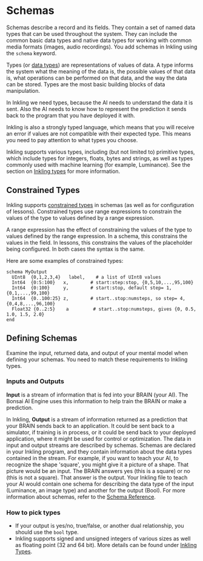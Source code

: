 # Schemas

Schemas describe a record and its fields. They contain a set of named data types that can be used throughout the system. They can include the common basic data types and native data types for working with common media formats (images, audio recordings). You add schemas in Inkling using the `schema` keyword.

Types (or [data types][2]) are representations of values of data. A type informs the system what the meaning of the data is, the possible values of that data is, what operations can be performed on that data, and the way the data can be stored. Types are the most basic building blocks of data manipulation.

In Inkling we need types, because the AI needs to understand the data it is sent. Also the AI needs to know how to represent the prediction it sends back to the program that you have deployed it with.

Inkling is also a strongly typed language, which means that you will receive an error if values are not compatible with their expected type. This means you need to pay attention to what types you choose.

Inkling supports various types, including (but not limited to) primitive types, which include types for integers, floats, bytes and strings, as well as types commonly used with machine learning (for example, Luminance). See the section on [Inkling types][3] for more information.

## Constrained Types

Inkling supports [constrained types][4] in schemas (as well as for configuration of lessons). Constrained types use range expressions to constrain the values of the type to values defined by a range expression.

A range expression has the effect of constraining the values of the type to values defined by the range expression. In a schema, this constrains the values in the field. In lessons, this constrains the values of the placeholder being configured. In both cases the syntax is the same.

Here are some examples of constrained types:

```inkling
schema MyOutput
  UInt8  {0,1,2,3,4}   label,    # a list of UInt8 values
  Int64  {0:5:100}   x,        # start:step:stop, {0,5,10,...,95,100}
  Int64  {0:100}     y,        # start:stop, default step= 1, {0,1,...,99,100}
  Int64  {0..100:25} z,        # start..stop:numsteps, so step= 4, {0,4,8,...,96,100}
  Float32 {0..2:5}    a         # start..stop:numsteps, gives {0, 0.5, 1.0, 1.5, 2.0}
end
```

## Defining Schemas

Examine the input, returned data, and output of your mental model when defining your schemas. You need to match these requirements to Inkling types.

### Inputs and Outputs

**Input** is a stream of information that is fed into your BRAIN (your AI). The Bonsai AI Engine uses this information to help train the BRAIN or make a prediction.

In Inkling, **Output** is a stream of information returned as a prediction that your BRAIN sends back to an application. It could be sent back to a simulator, if training is in process, or it could be send back to your deployed application, where it might be used for control or optimization. The data in input and output streams are described by schemas. Schemas are declared in your Inkling program, and they contain information about the data types contained in the stream. For example, if you want to teach your AI,  to recognize the shape 'square', you might give it a picture of a shape. That picture would be an input. The BRAIN answers yes (this is a square) or no (this is not a square). That answer is the output. Your Inkling file to teach your AI would contain one schema for describing the data type of the input (Luminance, an image type) and another for the output (Bool). For more information about schemas, refer to the [Schema Reference][1].

### How to pick types

* If your output is yes/no, true/false, or another dual relationship, you should use the `bool` type.
* Inkling supports signed and unsigned integers of various sizes as well as floating point (32 and 64 bit). More details can be found under [Inkling Types][3].

[1]: ./../references/inkling-reference.html#schemas
[2]: https://en.wikipedia.org/wiki/Data_type
[3]: ./../references/inkling-reference.html#types
[4]: ./../references/inkling-reference.html#constrained-types-and-range-expressions
